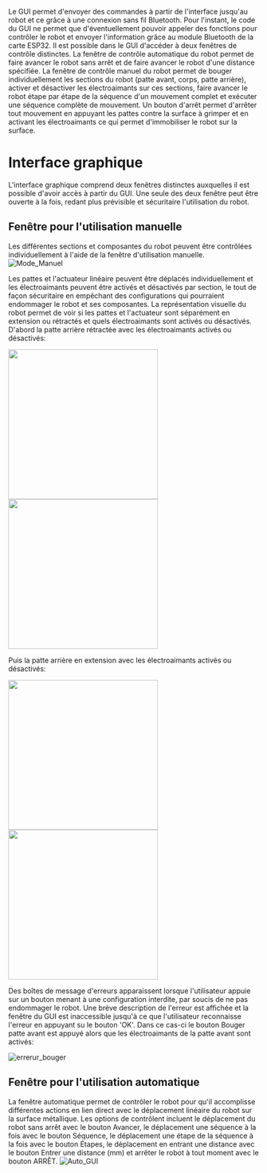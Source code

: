 Le GUI permet d'envoyer des commandes à partir de l'interface jusqu'au robot et ce grâce à une connexion sans fil Bluetooth. Pour l'instant, le code du GUI ne permet   que d'éventuellement pouvoir appeler des fonctions pour contrôler le robot et envoyer l'information grâce au module Bluetooth de la carte ESP32. Il est possible dans   le GUI d'accéder à deux fenêtres de contrôle distinctes. La fenêtre de contrôle automatique du robot permet de faire avancer le robot sans arrêt et de faire avancer 
le robot d'une distance spécifiée. La fenêtre de contrôle manuel du robot permet de bouger individuellement les sections du robot (patte avant, corps, patte           arrière), activer et désactiver les électroaimants sur ces sections, faire avancer le robot étape par étape de la séquence d'un mouvement complet et exécuter une       séquence complète de mouvement. Un bouton d'arrêt permet d'arrêter tout mouvement en appuyant les pattes contre la surface à grimper et en activant les                 électroaimants  ce qui permet d'immobiliser le robot sur la surface.

# Interface graphique

L'interface graphique comprend deux fenêtres distinctes auxquelles il est possible d'avoir accès à partir du GUI. Une seule des deux fenêtre peut être ouverte à la fois, redant plus prévisible et sécuritaire l'utilisation du robot.

## Fenêtre pour l'utilisation manuelle


Les différentes sections et composantes du robot peuvent être contrôlées individuellement à l'aide de la fenêtre d'utilisation manuelle.
![Mode_Manuel](https://user-images.githubusercontent.com/94627446/228865142-49ab956e-d511-4c33-bd34-7541da7262c7.png)

Les pattes et l'actuateur linéaire peuvent être déplacés individuellement et les électroaimants peuvent être activés et désactivés par section, le tout de façon sécuritaire en empêchant des configurations qui pourraient endommager le robot et ses composantes. La représentation visuelle du robot permet de voir si les pattes et l'actuateur sont séparément en extension ou rétractés et quels électroaimants sont activés ou désactivés.
D'abord la patte arrière rétractée avec les électroaimants activés ou désactivés:
<p align="justify">
  <img src="https://user-images.githubusercontent.com/94627446/228851858-82b88dfc-8292-4e39-bd3b-f0a9d80a2d4f.png" width="300"/>
  
  <img src="https://user-images.githubusercontent.com/94627446/228851768-2b2031b8-d3b5-4c7e-9bc5-9b961d7f3be5.png" width="300"/>
<p>
 Puis la patte arrière en extension avec les électroaimants activés ou désactivés:
<p align="justify">  
  <img src="https://user-images.githubusercontent.com/94627446/228851738-10d79a3d-7274-42be-8324-fc0ec2f17d82.png" width="300"/>
  <img src="https://user-images.githubusercontent.com/94627446/228851945-84b4fc03-1fa6-4049-96f9-534a335ea05f.png" width="300"/>
<p>
Des boîtes de message d'erreurs apparaissent lorsque l'utilisateur appuie sur un bouton menant à une configuration interdite, par soucis de ne pas endommager le robot. Une brève description de l'erreur est affichée et la fenêtre du GUI est inaccessible jusqu'à ce que l'utilisateur reconnaisse l'erreur en appuyant su le bouton 'OK'. Dans ce cas-ci le bouton Bouger patte avant est appuyé alors que les électroaimants de la patte avant sont activés:
  
![errerur_bouger](https://user-images.githubusercontent.com/94627446/228865240-c2bc4be5-c18b-4249-8ae5-c49529b22be3.png)

## Fenêtre pour l'utilisation automatique
La fenêtre automatique permet de contrôler le robot pour qu'il accomplisse différentes actions en lien direct avec le déplacement linéaire du robot sur la surface métallique. Les options de contrôlent incluent le déplacement du robot sans arrêt avec le bouton Avancer, le déplacement une séquence à la fois avec le bouton Séquence, le déplacement une étape de la séquence à la fois avec le bouton Étapes, le déplacement en entrant une distance avec le bouton Entrer une distance (mm) et arrêter le robot à tout moment avec le bouton ARRÊT.
![Auto_GUI](https://user-images.githubusercontent.com/94627446/228856085-ac5462e7-6c2c-4721-94dc-9d6942b756be.png)
